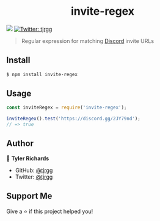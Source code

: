 <h1 align="center">invite-regex</h1>
<p>
	<img src="https://img.shields.io/badge/version-1.0.0-blue.svg?cacheSeconds=2592000" />
	<a href="https://twitter.com/tjrgg">
		<img alt="Twitter: tjrgg" src="https://img.shields.io/twitter/follow/tjrgg.svg?style=social" target="_blank" />
	</a>
</p>

> Regular expression for matching [Discord](https://discordapp.com) invite URLs

## Install

```sh
$ npm install invite-regex
```

## Usage

```js
const inviteRegex = require('invite-regex');

inviteRegex().test('https://discord.gg/2JY79nd');
// => true
```

## Author

👤 **Tyler Richards**

* GitHub: [@tjrgg](https://github.com/tjrgg)
* Twitter: [@tjrgg](https://twitter.com/tjrgg)

## Support Me

Give a ⭐️ if this project helped you!
